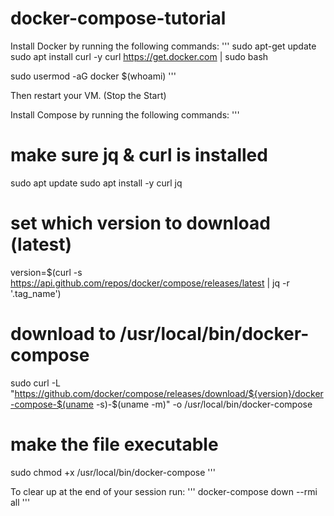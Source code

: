 # docker-compose-tutorial

Install Docker by running the following commands:
'''
sudo apt-get update
sudo apt install curl -y
curl https://get.docker.com | sudo bash

sudo usermod -aG docker $(whoami)
'''

Then restart your VM. (Stop the Start)

Install Compose by running the following commands:
'''
# make sure jq & curl is installed
sudo apt update
sudo apt install -y curl jq
# set which version to download (latest)
version=$(curl -s https://api.github.com/repos/docker/compose/releases/latest | jq -r '.tag_name')
# download to /usr/local/bin/docker-compose
sudo curl -L "https://github.com/docker/compose/releases/download/${version}/docker-compose-$(uname -s)-$(uname -m)" -o /usr/local/bin/docker-compose
# make the file executable
sudo chmod +x /usr/local/bin/docker-compose
'''

To clear up at the end of your session run:
''' docker-compose down --rmi all '''
